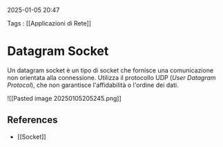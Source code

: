 2025-01-05 20:47

Tags : [[Applicazioni di Rete]]

# Datagram Socket

Un datagram socket è un tipo di socket che fornisce una comunicazione non orientata alla connessione. Utilizza il protocollo UDP (*User Datagram Protocol*), che non garantisce l'affidabilità o l'ordine dei dati.

![[Pasted image 20250105205245.png]]
## References

- [[Socket]]